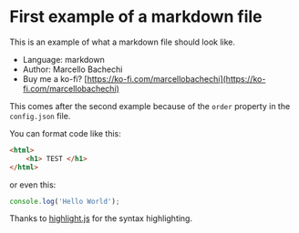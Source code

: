 # First example of a markdown file

This is an example of what a markdown file should look like.
- Language: markdown
- Author: Marcello Bachechi
- Buy me a ko-fi? [https://ko-fi.com/marcellobachechi](https://ko-fi.com/marcellobachechi)

This comes after the second example because of the `order` property in the `config.json` file.

You can format code like this:
```html
<html>
    <h1> TEST </h1>
</html>
```
or even this:
```js
console.log('Hello World');
```
Thanks to [highlight.js](https://highlightjs.org/) for the syntax highlighting.